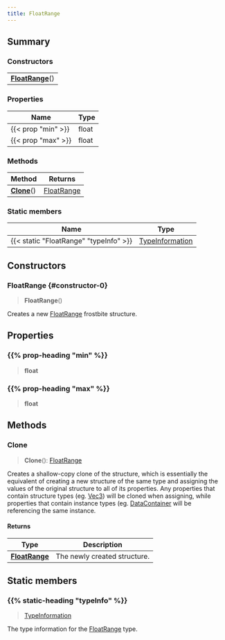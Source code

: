 ```yaml
---
title: FloatRange
---
```



## Summary
### Constructors
| |
| ----------- |
| **[FloatRange](#constructor-0)**() |

### Properties
| Name | Type |
| ---- | ---- |
| {{< prop "min" >}} | float |
| {{< prop "max" >}} | float |

### Methods
| Method | Returns |
| ------ | ---- |
| **[Clone](#clone)**() | [FloatRange](/vext/ref/fb/floatrange) |

### Static members
| Name | Type |
| ---- | ---- |
| {{< static "FloatRange" "typeInfo" >}} | [TypeInformation](/vext/ref/shared/class/typeinformation) |

## Constructors
### FloatRange {#constructor-0}
> **FloatRange**()

Creates a new [FloatRange](/vext/ref/fb/floatrange) frostbite structure.

## Properties
### {{% prop-heading "min" %}}
> **float**

### {{% prop-heading "max" %}}
> **float**

## Methods
### Clone
> **Clone**(): [FloatRange](/vext/ref/fb/floatrange)

Creates a shallow-copy clone of the structure, which is essentially the equivalent of creating a new structure of the same type and assigning the values of the original structure to all of its properties. Any properties that contain structure types (eg. [Vec3](/vext/ref/shared/class/vec3)) will be cloned when assigning, while properties that contain instance types (eg. [DataContainer](/vext/ref/shared/class/datacontainer) will be referencing the same instance.

#### Returns
| Type | Description |
| ---- | ----------- |
| **[FloatRange](/vext/ref/fb/floatrange)** | The newly created structure. |

## Static members
### {{% static-heading "typeInfo" %}}
> [TypeInformation](/vext/ref/shared/class/typeinformation)

The type information for the [FloatRange](/vext/ref/fb/floatrange) type.

